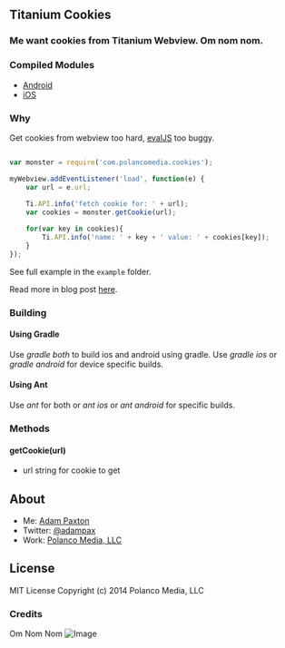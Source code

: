 ## Titanium Cookies
### Me want cookies from Titanium Webview. Om nom nom.

### Compiled Modules
* [Android](https://github.com/adampax/titanium-cookies/tree/master/android/dist)
* [iOS](https://github.com/adampax/titanium-cookies/tree/master/ios/dist)

### Why

Get cookies from webview too hard, [evalJS](https://jira.appcelerator.org/browse/TIMOB-16082) too buggy.

```javascript

var monster = require('com.polancomedia.cookies');

myWebview.addEventListener('load', function(e) {
    var url = e.url;
    
    Ti.API.info('fetch cookie for: ' + url);
    var cookies = monster.getCookie(url);

    for(var key in cookies){
        Ti.API.info('name: ' + key + ' value: ' + cookies[key]);
    }
});

```

See full example in the `example` folder. 

Read more in blog post [here](http://adampaxton.com/get-cookies-from-a-webview-in-titanium.aspx).


### Building
#### Using Gradle
Use *gradle both* to build ios and android using gradle.
Use *gradle ios* or *gradle android* for device specific builds.
#### Using Ant
Use *ant* for both or *ant ios* or *ant android* for specific builds.
### Methods

#### getCookie(url)
* url string for cookie to get


## About
* Me: [Adam Paxton](http://adampaxton.com) 
* Twitter: [@adampax](http://twitter.com/adampax)
* Work: [Polanco Media, LLC](http://polancomedia.com)

## License
MIT License
Copyright (c) 2014 Polanco Media, LLC

### Credits
Om Nom Nom
![Image](http://adampaxton.com/Portals/5/Images/Blog/Work/titanium-cookies-omnomnom.jpg)
